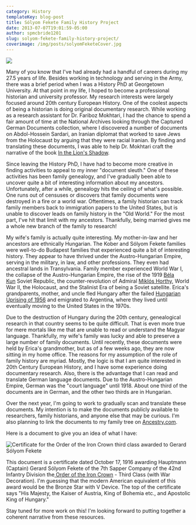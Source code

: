 ```yaml
---
category: History
templateKey: blog-post
title: Sólyom Fekete Family History Project
date: 2013-07-07T19:01:59-05:00 
author: spmcbride1201
slug: solyom-fekete-family-history-project/
coverimage: /img/posts/solyomFeketeCover.jpg
---
```


![](/img/posts/solyomFeketeCover.jpg)

Many of you know that I've had already had a handful of careers during my 27.5 years of life. Besides working in technology and serving in the Army, there was a brief period when I was a History PhD at Georgetown University. At that point in my life, I hoped to become a professional historian and university professor. My research interests were largely focused around 20th century European History. One of the coolest aspects of being a historian is doing original documentary research. While working as a research assistant for Dr. Fariboz Mokhtari, I had the chance to spend a fair amount of time at the National Archives looking through the Captured German Documents collection, where I discovered a number of documents on Abdol-Hossein Sardari, an Iranian diplomat that worked to save Jews from the Holocaust by arguing that they were racial Iranian. By finding and translating these documents, I was able to help Dr. Mokhtari craft the narrative of the book <a href="In the Lion's Shadow: The Iranian Schindler and His Homeland in the Second World War" target="_blank">In the Lion's Shadow</a>.

Since leaving the History PhD, I have had to become more creative in finding activities to appeal to my inner "document sleuth." One of these activities has been family genealogy, and I've gradually been able to uncover quite a bit of interesting information about my ancestors. Unfortunately, after a while, genealogy hits the ceiling of what's possible. One runs out of censuses or discovers that family documents were destroyed in a fire or a world war. Oftentimes, a family historian can track family members back to immigration papers to the United States, but is unable to discover leads on family history in the "Old World." For the most part, I've hit that limit with my ancestors. Thankfully, being married gives me a whole new branch of the family to research!

My wife's family is actually quite interesting. My mother-in-law and her ancestors are ethnically Hungarian. The Kober and Sólyom Fekete families were well-to-do Budapest families that experienced quite a bit of interesting history. They appear to have thrived under the Austro-Hungarian Empire, serving in the military, in law, and other professions. They even had ancestral lands in Transylvania. Family member experienced World War I, the collapse of the Austro-Hungarian Empire, the rise of the 1919 <a title="Béla Kun" href="https://en.wikipedia.org/wiki/B%C3%A9la_Kun">Béla Kun</a> Soviet Republic, the counter-revolution of Admiral <a title="Miklós Horthy" href="https://en.wikipedia.org/wiki/Mikl%C3%B3s_Horthy">Miklós Horthy</a>, World War II, the Holocaust, and the Stalinist Era of being a Soviet satellite. Erica's grandparents, mother, and uncle fled Hungary after the failed <a href="https://en.wikipedia.org/wiki/Hungarian_Revolution_of_1956">Hungarian Uprising of 1956</a> and emigrated to Argentina, where they lived until eventually moving to the United States in the 1970s.

Due to the destruction of Hungary during the 20th century, genealogical research in that country seems to be quite difficult. That is even more true for mere mortals like me that are unable to read or understand the Magyar language. Thankfully, my wife's family was lucky and able to preserve a large number of family documents. Until recently, these documents were held by Erica's grandmother, but as of a few weeks ago, they are now sitting in my home office. The reasons for my assumption of the role of family history are myriad. Mostly, the logic is that I am quite interested in 20th Century European History, and I have some experience doing documentary research. Also, there is the advantage that I can read and translate German language documents. Due to the Austro-Hungarian Empire, German was the "court language" until 1918. About one third of the documents are in German, and the other two thirds are in Hungarian.

Over the next year, I'm going to work to gradually scan and translate these documents. My intention is to make the documents publicly available to researchers, family historians, and anyone else that may be curious. I'm also planning to link the documents to my family tree on <a href="https://www.ancestry.com" target="_blank">Ancestry.com</a>.

Here is a document to give you an idea of what I have:

![Certificate for the Order of the Iron Crown third class awarded to Gerard Sólyom Fekete](/img/posts/2013-07-07-12.42.46.jpg)

This document is a certificate dated October 17, 1916 awarding Hauptmann (Captain) Gerard Sólyom Fekete of the 7th Sapper Company of the 42nd Infantry Division the<a href="https://en.wikipedia.org/wiki/Order_of_the_Iron_Crown" target="_blank"> Order of the Iron Crown</a> - Third Class (with War Decoration). I'm guessing that the modern American equivalent of this award would be the Bronze Star with V Device. The top of the certificate says "His Majesty, the Kaiser of Austria, King of Bohemia etc., and Apostolic King of Hungary."

Stay tuned for more work on this! I'm looking forward to putting together a coherent narrative from these resources.
